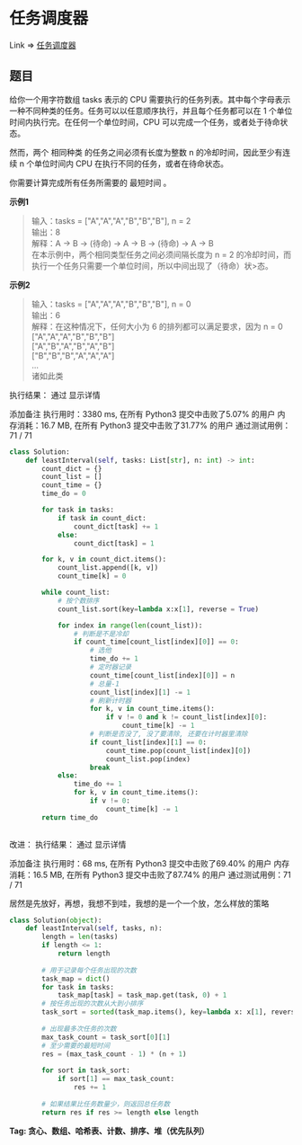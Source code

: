 # 任务调度器

Link => [任务调度器](https://leetcode-cn.com/problems/task-scheduler/)

## 题目
给你一个用字符数组 tasks 表示的 CPU 需要执行的任务列表。其中每个字母表示一种不同种类的任务。任务可以以任意顺序执行，并且每个任务都可以在 1 个单位时间内执行完。在任何一个单位时间，CPU 可以完成一个任务，或者处于待命状态。

然而，两个 相同种类 的任务之间必须有长度为整数 n 的冷却时间，因此至少有连续 n 个单位时间内 CPU 在执行不同的任务，或者在待命状态。

你需要计算完成所有任务所需要的 最短时间 。

**示例1**
>输入：tasks = ["A","A","A","B","B","B"], n = 2<br />
>输出：8<br />
>解释：A -> B -> (待命) -> A -> B -> (待命) -> A -> B<br />
>在本示例中，两个相同类型任务之间必须间隔长度为 n = 2 的冷却时间，而执行一个任务只需要一个单位时间，所以中间出现了（待命）状>态。<br /> 

**示例2**
>输入：tasks = ["A","A","A","B","B","B"], n = 0<br />
>输出：6<br />
>解释：在这种情况下，任何大小为 6 的排列都可以满足要求，因为 n = 0<br />
>["A","A","A","B","B","B"]<br />
>["A","B","A","B","A","B"]<br />
>["B","B","B","A","A","A"]<br />
>...<br />
>诸如此类<br />

执行结果：
通过
显示详情

添加备注
执行用时：3380 ms, 在所有 Python3 提交中击败了5.07% 的用户
内存消耗：16.7 MB, 在所有 Python3 提交中击败了31.77% 的用户
通过测试用例：71 / 71

```python
class Solution:
    def leastInterval(self, tasks: List[str], n: int) -> int:
        count_dict = {}
        count_list = []
        count_time = {}
        time_do = 0

        for task in tasks:
            if task in count_dict:
                count_dict[task] += 1
            else:
                count_dict[task] = 1

        for k, v in count_dict.items():
            count_list.append([k, v])
            count_time[k] = 0

        while count_list:
            # 按个数排序
            count_list.sort(key=lambda x:x[1], reverse = True)

            for index in range(len(count_list)):
                # 判断是不是冷却
                if count_time[count_list[index][0]] == 0:
                    # 选他
                    time_do += 1
                    # 定时器记录
                    count_time[count_list[index][0]] = n
                    # 总量-1
                    count_list[index][1] -= 1
                    # 刷新计时器
                    for k, v in count_time.items():
                        if v != 0 and k != count_list[index][0]:
                            count_time[k] -= 1
                    # 判断是否没了, 没了要清除, 还要在计时器里清除
                    if count_list[index][1] == 0:
                        count_time.pop(count_list[index][0])
                        count_list.pop(index)
                    break
            else:
                time_do += 1
                for k, v in count_time.items():
                    if v != 0:
                        count_time[k] -= 1
        return time_do
                
```
改进：
执行结果：
通过
显示详情

添加备注
执行用时：68 ms, 在所有 Python3 提交中击败了69.40% 的用户
内存消耗：16.5 MB, 在所有 Python3 提交中击败了87.74% 的用户
通过测试用例：71 / 71

居然是先放好，再想，我想不到哇，我想的是一个一个放，怎么样放的策略

```python
class Solution(object):
    def leastInterval(self, tasks, n):
        length = len(tasks)
        if length <= 1:
            return length
        
        # 用于记录每个任务出现的次数
        task_map = dict()
        for task in tasks:
            task_map[task] = task_map.get(task, 0) + 1
        # 按任务出现的次数从大到小排序
        task_sort = sorted(task_map.items(), key=lambda x: x[1], reverse=True)
        
        # 出现最多次任务的次数
        max_task_count = task_sort[0][1]
        # 至少需要的最短时间
        res = (max_task_count - 1) * (n + 1)
        
        for sort in task_sort:
            if sort[1] == max_task_count:
                res += 1
        
        # 如果结果比任务数量少，则返回总任务数
        return res if res >= length else length
```
**Tag: 贪心、数组、哈希表、计数、排序、堆（优先队列）**
